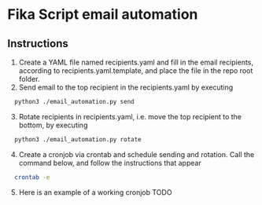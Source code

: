 # Fika Script email automation

## Instructions

1. Create a YAML file named recipients.yaml and fill in the email recipients, according to recipients.yaml.template, and place the file in the repo root folder.
2. Send email to the top recipient in the recipients.yaml by executing

```bash
  python3 ./email_automation.py send 
```

3. Rotate recipients in recipients.yaml, i.e. move the top recipient to the bottom, by executing

```bash
  python3 ./email_automation.py rotate 
```

4. Create a cronjob via crontab and schedule sending and rotation. Call the command below, and follow the instructions that appear

```bash
  crontab -e 
```

5. Here is an example of a working cronjob
TODO
